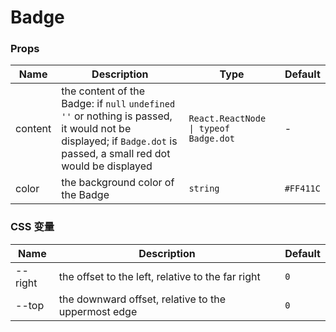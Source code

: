 # Badge

<code src="./demos/index.tsx"></code>

### Props

| Name    | Description                                                                                                                                                        | Type                                  | Default   |
| ------- | ------------------------------------------------------------------------------------------------------------------------------------------------------------------ | ------------------------------------- | --------- |
| content | the content of the Badge: if `null` `undefined` `''` or nothing is passed, it would not be displayed; if `Badge.dot` is passed, a small red dot would be displayed | `React.ReactNode \| typeof Badge.dot` | -         |
| color   | the background color of the Badge                                                                                                                                  | `string`                              | `#FF411C` |

### CSS 变量

| Name    | Description                                         | Default |
| ------- | --------------------------------------------------- | ------- |
| --right | the offset to the left, relative to the far right   | `0`     |
| --top   | the downward offset, relative to the uppermost edge | `0`     |
